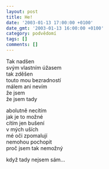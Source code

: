 ```yaml
---
layout: post
title: He!
date: '2003-01-13 17:00:00 +0100'
date_gmt: '2003-01-13 16:00:00 +0100'
category: podvědomí
tags: []
comments: []
---
```


<p>Tak nadšen<br>svým vlastním úžasem<br>tak zděšen<br>touto mou bezradností<br>málem ani nevím<br>že jsem<br>že jsem tady</p>
<p>abolutně necítím<br>jak je to možné<br>cítím jen bušení<br>v mých uších<br>mé oči zpomalují<br>nemohou pochopit<br>proč jsem tak nemožný</p>
<p>když tady nejsem sám...</p>
